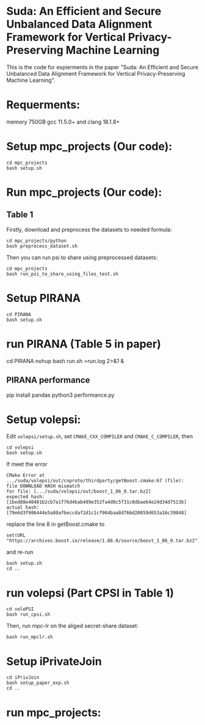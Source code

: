 # Suda: An Efficient and Secure Unbalanced Data Alignment Framework for Vertical Privacy-Preserving Machine Learning

This is the code for expierments in the paper "Suda: An Efficient and Secure Unbalanced Data Alignment Framework for
Vertical Privacy-Preserving Machine Learning". 

# Requerments:

memory 750GB
gcc 11.5.0+ and clang 18.1.8+



# Setup mpc_projects (Our code):

```
cd mpc_projects
bash setup.sh

```

# Run mpc_projects (Our code):

## Table 1

Firstly, download and preprocess the datasets to needed formula:

```
cd mpc_projects/python
bash preprocess_dataset.sh
```

Then you can run psi to share using preprocessed datasets:

```
cd mpc_projects
bash run_psi_to_share_using_files_test.sh
```





# Setup PIRANA

```
cd PIRANA
bash setup.sh
```

# run PIRANA (Table 5 in paper)

cd PIRANA
nohup bash run.sh >run.log 2>&1 &

## PIRANA performance

pip install pandas
python3 performance.py

# Setup volepsi:

Edit `volepsi/setup.sh`, set `CMAKE_CXX_COMPILER`  and `CMAKE_C_COMPILER`, then

```
cd volepsi
bash setup.sh
```

If meet the error

```
CMake Error at .../suda/volepsi/out/coproto/thirdparty/getBoost.cmake:67 (file):
file DOWNLOAD HASH mismatch
for file: [.../suda/volepsi/out/boost_1_86_0.tar.bz2]
expected hash: [1bed88e40401b2cb7a1f76d4bab499e352fa4d0c5f31c0dbae64e24d34d7513b]
actual hash: [79e6d3f986444e5a80afbeccdaf2d1c1cf964baa8d766d20859d653a16c39848]
```

replace the line 8 in getBoost.cmake to

```
set(URL "https://archives.boost.io/release/1.86.0/source/boost_1_86_0.tar.bz2")
```

and re-run

```
bash setup.sh
cd ..
```

# run volepsi (Part CPSI in Table 1)

```
cd volePSI
bash run_cpsi.sh
```

Then, run mpc-lr on the aliged secret-share dataset:

```
bash run_mpclr.sh
```




# Setup iPrivateJoin

```
cd iPrivJoin
bash setup_paper_exp.sh
cd ..
```

# run mpc_projects:

